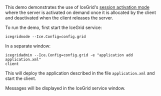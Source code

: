This demo demonstrates the use of IceGrid's [session activation mode][1]
where the server is activated on demand once it is allocated by the client
and deactivated when the client releases the server.

To run the demo, first start the IceGrid service:

```
icegridnode --Ice.Config=config.grid
```

In a separate window:

```
icegridadmin --Ice.Config=config.grid -e "application add application.xml"
client
```

This will deploy the application described in the file `application.xml`
and start the client.

Messages will be displayed in the IceGrid service window.

[1]: https://doc.zeroc.com/ice/3.7/ice-services/icegrid/resource-allocation-using-icegrid-sessions
